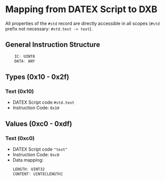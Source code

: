 # Mapping from DATEX Script to DXB

All properties of the `#std` record are directly accessible in all scopes (`#std` prefix not necessary: `#std.text -> text`).


## General Instruction Structure
```ts
	IC: UINT8
	DATA: ANY
```


## Types (0x10 - 0x2f)
### Text (0x10)

* DATEX Script code `#std.text`
* Instruction Code: `0x10`


## Values (0xc0 - 0xdf)
### Text (0xc0)

* DATEX Script code `"text"`
* Instruction Code: `0xc0`
* Data mapping: 
	```ts
	LENGTH: UINT32
	CONTENT: UINT8[LENGTH]
	```